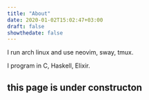 ```yaml
---
title: "About"
date: 2020-01-02T15:02:47+03:00
draft: false
showthedate: false
---
```


I run arch linux and use neovim, sway, tmux.

I program in C, Haskell, Elixir.

## this page is under constructon
